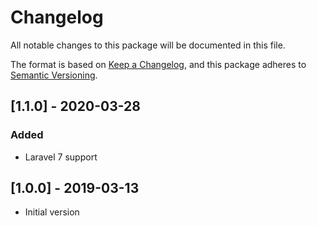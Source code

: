 # Changelog
All notable changes to this package will be documented in this file.

The format is based on [Keep a Changelog](https://keepachangelog.com/en/1.0.0/),
and this package adheres to [Semantic Versioning](https://semver.org/spec/v2.0.0.html).

## [1.1.0] - 2020-03-28
### Added
- Laravel 7 support

## [1.0.0] - 2019-03-13
- Initial version
